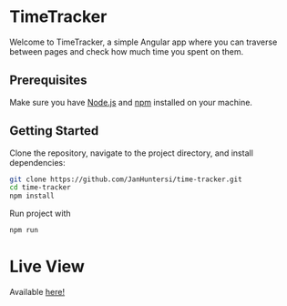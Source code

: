 # TimeTracker

Welcome to TimeTracker, a simple Angular app where you can traverse between pages and check how much time you spent on them.

## Prerequisites

Make sure you have [Node.js](https://nodejs.org/) and [npm](https://www.npmjs.com/) installed on your machine.

## Getting Started

Clone the repository, navigate to the project directory, and install dependencies:

```bash
git clone https://github.com/JanHuntersi/time-tracker.git
cd time-tracker
npm install
```

Run project with
```bash
npm run
```

# Live View
Available  <a href="https://time-tracker-pearl-theta.vercel.app/"> here!</a>
